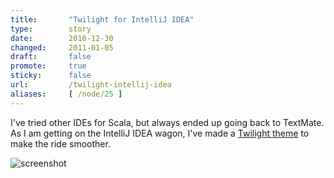 ```yaml
---
title:       "Twilight for IntelliJ IDEA"
type:        story
date:        2010-12-30
changed:     2011-01-05
draft:       false
promote:     true
sticky:      false
url:         /twilight-intellij-idea
aliases:     [ /node/25 ]
---
```

I've tried other IDEs for Scala, but always ended up going back to TextMate. As I am getting on the IntelliJ IDEA wagon, I've made a [Twilight theme](https://github.com/eed3si9n/color-themes/tree/master/IntelliJ-IDEA/Twilight) to make the ride smoother.

![screenshot](https://github.com/eed3si9n/color-themes/raw/master/IntelliJ-IDEA/Twilight/cropped.png)

